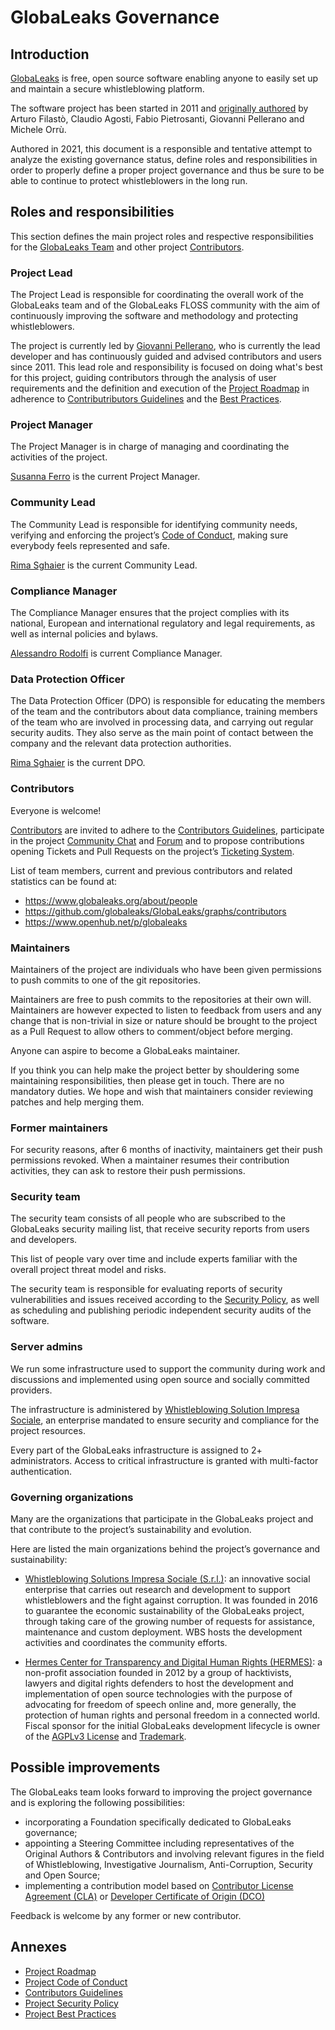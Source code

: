 # GlobaLeaks Governance

## Introduction
[GlobaLeaks](https://www.globaleaks.org) is free, open source software enabling anyone to easily set up and maintain a secure whistleblowing platform.

The software project has been started in 2011 and [originally authored](https://github.com/globaleaks/GlobaLeaks/blob/main/AUTHORS) by Arturo Filastò, Claudio Agosti, Fabio Pietrosanti, Giovanni Pellerano and Michele Orrù.

Authored in 2021, this document is a responsible and tentative attempt to analyze the existing governance status, define roles and responsibilities in order to properly define a proper project governance and thus be sure to be able to continue to protect whistleblowers in the long run.

## Roles and responsibilities
This section defines the main project roles and respective responsibilities for the [GlobaLeaks Team](https://www.globaleaks.org/about/people/) and other project [Contributors](https://github.com/globaleaks/GlobaLeaks/graphs/contributors).

### Project Lead
The Project Lead is responsible for coordinating the overall work of the GlobaLeaks team and of the GlobaLeaks FLOSS community with the aim of continuously improving the software and methodology and protecting whistleblowers.

The project is currently led by [Giovanni Pellerano](https://www.globaleaks.org/about/people/#giovanni-pellerano), who is currently the lead developer and has continuously guided and advised contributors and users since 2011. This lead role and responsibility is focused on doing what's best for this project, guiding contributors through the analysis of user requirements and the definition and execution of the [Project Roadmap](https://docs.globaleaks.org/en/main/roadmap/) in adherence to [Contributributors Guidelines](https://github.com/globaleaks/GlobaLeaks/blob/main/CONTRIBUTING.md) and the [Best Practices](https://bestpractices.coreinfrastructure.org/en/projects/3816).

### Project Manager
The Project Manager is in charge of managing and coordinating the activities of the project.

[Susanna Ferro](https://www.globaleaks.org/about/people/#susanna-ferro) is the current Project Manager.

### Community Lead
The Community Lead is responsible for identifying community needs, verifying and enforcing the project’s [Code of Conduct](https://github.com/globaleaks/GlobaLeaks/blob/main/CODE_OF_CONDUCT.md), making sure everybody feels represented and safe.

[Rima Sghaier](https://www.globaleaks.org/about/people/#rima-sghaier) is the current Community Lead.

### Compliance Manager
The Compliance Manager ensures that the project complies with its national, European and international regulatory and legal requirements, as well as internal policies and bylaws.

[Alessandro Rodolfi](https://www.globaleaks.org/about/people/#alessandro-rodolfi) is current Compliance Manager.

### Data Protection Officer
The Data Protection Officer (DPO) is responsible for educating the members of the team and the contributors about data compliance, training members of the team who are involved in processing data, and carrying out regular security audits. They also serve as the main point of contact between the company and the relevant data protection authorities.

[Rima Sghaier](https://www.globaleaks.org/about/people/#rima-sghaier) is the current DPO.

### Contributors
Everyone is welcome!

[Contributors](https://github.com/globaleaks/GlobaLeaks/graphs/contributors) are invited to adhere to the [Contributors Guidelines](https://github.com/globaleaks/GlobaLeaks/blob/main/CONTRIBUTING.md), participate in the project [Community Chat](https://community.globaleaks.org) and [Forum](https://forum.globaleaks.org) and to propose contributions opening Tickets and Pull Requests on the project’s [Ticketing System](https://github.com/globaleaks/GlobaLeaks/issues).

List of team members, current and previous contributors and related statistics can be found at:

* https://www.globaleaks.org/about/people
* https://github.com/globaleaks/GlobaLeaks/graphs/contributors
* https://www.openhub.net/p/globaleaks

### Maintainers
Maintainers of the project are individuals who have been given permissions to push commits to one of the git repositories.

Maintainers are free to push commits to the repositories at their own will. Maintainers are however expected to listen to feedback from users and any change that is non-trivial in size or nature should be brought to the project as a Pull Request to allow others to comment/object before merging.

Anyone can aspire to become a GlobaLeaks maintainer.

If you think you can help make the project better by shouldering some maintaining responsibilities, then please get in touch. There are no mandatory duties. We hope and wish that maintainers consider reviewing patches and help merging them.

### Former maintainers
For security reasons, after 6 months of inactivity, maintainers get their push permissions revoked. When a maintainer resumes their contribution activities, they can ask to restore their push permissions.

### Security team
The security team consists of all people who are subscribed to the GlobaLeaks security mailing list, that receive security reports from users and developers.

This list of people vary over time and include experts familiar with the overall project threat model and risks.

The security team is responsible for evaluating reports of security vulnerabilities and issues received according to the [Security Policy](https://github.com/globaleaks/GlobaLeaks/security/policy), as well as scheduling and publishing periodic independent security audits of the software.

### Server admins
We run some infrastructure used to support the community during work and discussions and implemented using open source and socially committed providers.

The infrastructure is administered by [Whistleblowing Solution Impresa Sociale](https://www.whistleblowingsolutions.it), an enterprise mandated to ensure security and compliance for the project resources.

Every part of the GlobaLeaks infrastructure is assigned to 2+ administrators. Access to critical infrastructure is granted with multi-factor authentication.

### Governing organizations
Many are the organizations that participate in the GlobaLeaks project and that contribute to the project’s sustainability and evolution.

Here are listed the main organizations behind the project’s governance and sustainability:

* [Whistleblowing Solutions Impresa Sociale (S.r.l.)](https://www.whistleblowingsolutions.it/): an innovative social enterprise that carries out research and development to support whistleblowers and the fight against corruption. It was founded in 2016 to guarantee the economic sustainability of the GlobaLeaks project, through taking care of the growing number of requests for assistance, maintenance and custom deployment. WBS hosts the development activities and coordinates the community efforts.

* [Hermes Center for Transparency and Digital Human Rights (HERMES)](https://www.hermescenter.org/): a non-profit association founded in 2012 by a group of hacktivists, lawyers and digital rights defenders to host the development and implementation of open source technologies with the purpose of advocating for freedom of speech online and, more generally, the protection of human rights and personal freedom in a connected world. Fiscal sponsor for the initial GlobaLeaks development lifecycle is owner of the [AGPLv3 License](https://github.com/globaleaks/GlobaLeaks/blob/main/LICENSE) and [Trademark](https://github.com/globaleaks/GlobaLeaks/blob/main/brand/globaleaks-euipo-trademark-certificate.pdf).

## Possible improvements
The GlobaLeaks team looks forward to improving the project governance and is exploring the following possibilities:

* incorporating a Foundation specifically dedicated to GlobaLeaks governance;
* appointing a Steering Committee including representatives of the Original Authors & Contributors and involving relevant figures in the field of Whistleblowing, Investigative Journalism, Anti-Corruption, Security and Open Source;
* implementing a contribution model based on [Contributor License Agreement (CLA)](https://en.wikipedia.org/wiki/Contributor_License_Agreement) or [Developer Certificate of Origin (DCO)](https://en.wikipedia.org/wiki/Developer_Certificate_of_Origin)

Feedback is welcome by any former or new contributor.

## Annexes

* [Project Roadmap](https://docs.globaleaks.org/en/devel/roadmap/index.html)
* [Project Code of Conduct](https://github.com/globaleaks/GlobaLeaks/blob/main/CODE_OF_CONDUCT.md)
* [Contributors Guidelines](https://github.com/globaleaks/GlobaLeaks/blob/main/CONTRIBUTING.md)
* [Project Security Policy](https://github.com/globaleaks/GlobaLeaks/security/policy)
* [Project Best Practices](https://bestpractices.coreinfrastructure.org/en/projects/3816)
